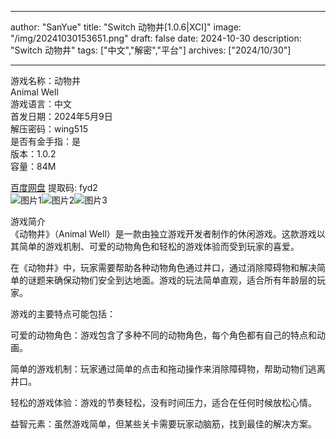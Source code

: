 
---
author: "SanYue"
title: "Switch 动物井[1.0.6|XCI]"
image: "/img/20241030153651.png"
draft: false
date: 2024-10-30
description: "Switch 动物井"
tags: ["中文","解密","平台"]
archives: ["2024/10/30"]

---

游戏名称：动物井   
Animal Well    
游戏语言：中文  
首发日期：2024年5月9日  
解压密码：wing515  
是否有金手指：是  
版本：1.0.2   
容量：84M

[百度网盘](https://pan.baidu.com/s/14i322S-2oD7Tk2pBdrwbtg) 提取码: fyd2  
![图片1](/img/3227ce494f.jpg)![图片2](/img/2525615889.jpg)![图片3](/img/f0939bfd96.jpg)  

游戏简介  
《动物井》（Animal Well）是一款由独立游戏开发者制作的休闲游戏。这款游戏以其简单的游戏机制、可爱的动物角色和轻松的游戏体验而受到玩家的喜爱。

在《动物井》中，玩家需要帮助各种动物角色通过井口，通过消除障碍物和解决简单的谜题来确保动物们安全到达地面。游戏的玩法简单直观，适合所有年龄层的玩家。

游戏的主要特点可能包括：

可爱的动物角色：游戏包含了多种不同的动物角色，每个角色都有自己的特点和动画。

简单的游戏机制：玩家通过简单的点击和拖动操作来消除障碍物，帮助动物们逃离井口。

轻松的游戏体验：游戏的节奏轻松，没有时间压力，适合在任何时候放松心情。

益智元素：虽然游戏简单，但某些关卡需要玩家动脑筋，找到最佳的解决方案。
